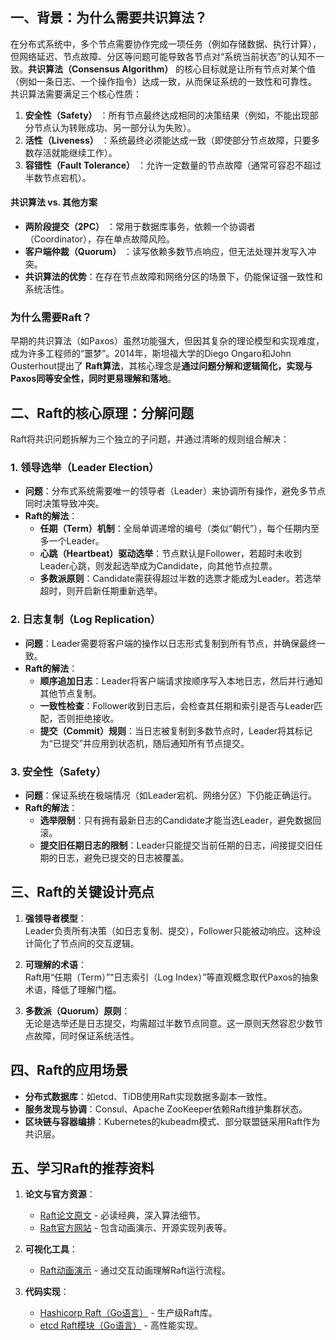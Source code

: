 ## **一、背景：为什么需要共识算法？**

在分布式系统中，多个节点需要协作完成一项任务（例如存储数据、执行计算），但网络延迟、节点故障、分区等问题可能导致各节点对“系统当前状态”的认知不一致。**共识算法（Consensus Algorithm）** 的核心目标就是让所有节点对某个值（例如一条日志、一个操作指令）达成一致，从而保证系统的一致性和可靠性。
共识算法需要满足三个核心性质：

1. **安全性（Safety）** ：所有节点最终达成相同的决策结果（例如，不能出现部分节点认为转账成功、另一部分认为失败）。
2. **活性（Liveness）** ：系统最终必须能达成一致（即使部分节点故障，只要多数存活就能继续工作）。
3. **容错性（Fault Tolerance）** ：允许一定数量的节点故障（通常可容忍不超过半数节点宕机）。

#### **共识算法 vs. 其他方案**

- **两阶段提交（2PC）** ：常用于数据库事务，依赖一个协调者（Coordinator），存在单点故障风险。
- **客户端仲裁（Quorum）** ：读写依赖多数节点响应，但无法处理并发写入冲突。
- **共识算法的优势**：在存在节点故障和网络分区的场景下，仍能保证强一致性和系统活性。
### **为什么需要Raft？**
早期的共识算法（如Paxos）虽然功能强大，但因其复杂的理论模型和实现难度，成为许多工程师的“噩梦”。2014年，斯坦福大学的Diego Ongaro和John Ousterhout提出了 **Raft算法**，其核心理念是**通过问题分解和逻辑简化，实现与Paxos同等安全性，同时更易理解和落地**。

## **二、Raft的核心原理：分解问题**

Raft将共识问题拆解为三个独立的子问题，并通过清晰的规则组合解决：

### **1. 领导选举（Leader Election）**
- **问题**：分布式系统需要唯一的领导者（Leader）来协调所有操作，避免多节点同时决策导致冲突。
- **Raft的解法**：
  - **任期（Term）机制**：全局单调递增的编号（类似“朝代”），每个任期内至多一个Leader。
  - **心跳（Heartbeat）驱动选举**：节点默认是Follower，若超时未收到Leader心跳，则发起选举成为Candidate，向其他节点拉票。
  - **多数派原则**：Candidate需获得超过半数的选票才能成为Leader。若选举超时，则开启新任期重新选举。

### **2. 日志复制（Log Replication）**
- **问题**：Leader需要将客户端的操作以日志形式复制到所有节点，并确保最终一致。
- **Raft的解法**：
  - **顺序追加日志**：Leader将客户端请求按顺序写入本地日志，然后并行通知其他节点复制。
  - **一致性检查**：Follower收到日志后，会检查其任期和索引是否与Leader匹配，否则拒绝接收。
  - **提交（Commit）规则**：当日志被复制到多数节点时，Leader将其标记为“已提交”并应用到状态机，随后通知所有节点提交。

### **3. 安全性（Safety）**
- **问题**：保证系统在极端情况（如Leader宕机、网络分区）下仍能正确运行。
- **Raft的解法**：
  - **选举限制**：只有拥有最新日志的Candidate才能当选Leader，避免数据回滚。
  - **提交旧任期日志的限制**：Leader只能提交当前任期的日志，间接提交旧任期的日志，避免已提交的日志被覆盖。

## **三、Raft的关键设计亮点**

1. **强领导者模型**：  
   Leader负责所有决策（如日志复制、提交），Follower只能被动响应。这种设计简化了节点间的交互逻辑。

2. **可理解的术语**：  
   Raft用“任期（Term）”“日志索引（Log Index）”等直观概念取代Paxos的抽象术语，降低了理解门槛。

3. **多数派（Quorum）原则**：  
   无论是选举还是日志提交，均需超过半数节点同意。这一原则天然容忍少数节点故障，同时保证系统活性。


## **四、Raft的应用场景**

- **分布式数据库**：如etcd、TiDB使用Raft实现数据多副本一致性。
- **服务发现与协调**：Consul、Apache ZooKeeper依赖Raft维护集群状态。
- **区块链与容器编排**：Kubernetes的kubeadm模式、部分联盟链采用Raft作为共识层。

## **五、学习Raft的推荐资料**

1. **论文与官方资源**：
   - [Raft论文原文](https://raft.github.io/raft.pdf) - 必读经典，深入算法细节。
   - [Raft官方网站](https://raft.github.io/) - 包含动画演示、开源实现列表等。

2. **可视化工具**：
   - [Raft动画演示](http://thesecretlivesofdata.com/raft/) - 通过交互动画理解Raft运行流程。

3. **代码实现**：
   - [Hashicorp Raft（Go语言）](https://github.com/hashicorp/raft) - 生产级Raft库。
   - [etcd Raft模块（Go语言）](https://github.com/etcd-io/etcd/tree/main/raft) - 高性能实现。